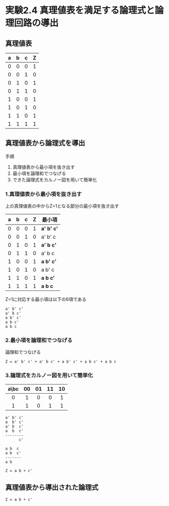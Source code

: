 
# 実験2.4 真理値表を満足する論理式と論理回路の導出

## 真理値表
| a | b | c | Z |
|:-:|:-:|:-:|:-:|
| 0 | 0 | 0 | 1 |
| 0 | 0 | 1 | 0 |
| 0 | 1 | 0 | 1 |
| 0 | 1 | 1 | 0 |
| 1 | 0 | 0 | 1 |
| 1 | 0 | 1 | 0 |
| 1 | 1 | 0 | 1 |
| 1 | 1 | 1 | 1 |

## 真理値表から論理式を導出
手順
1. 真理値表から最小項を抜き出す
2. 最小項を論理和でつなげる
3. できた論理式をカルノー図を用いて簡単化

### 1.真理値表から最小項を抜き出す
上の真理値表の中からZ=1となる部分の最小項を抜き出す

| a | b | c | Z | 最小項       |
|:-:|:-:|:-:|:-:|--------------|
| 0 | 0 | 0 | 1 | **a' b' c'** |
| 0 | 0 | 1 | 0 |   a' b' c    |
| 0 | 1 | 0 | 1 | **a' b c'**  |
| 0 | 1 | 1 | 0 |   a' b c     |
| 1 | 0 | 0 | 1 | **a b' c'**  |
| 1 | 0 | 1 | 0 |   a b' c     |
| 1 | 1 | 0 | 1 | **a b c'**   |
| 1 | 1 | 1 | 1 | **a b c**    |
Z=1に対応する最小項は以下の6項である
```
a' b' c'
a' b c'
a b' c'
a b c'
a b c
```

### 2.最小項を論理和でつなげる
論理和でつなげる
```
Z = a' b' c' + a' b c' + a b' c' + a b c' + a b c
```

### 3.論理式をカルノー図を用いて簡単化
|a\bc| 00 | 01 | 11 | 10 |
|:--:|:--:|:--:|:--:|:--:|
| 0  | 1  | 0  | 0  | 1  |
| 1  | 1  | 0  | 1  | 1  |

```
a' b' c'
a  b' c'
a' b  c'
a  b  c'
--------
      c'

a b  c
a b  c'
-------
a b

Z = a b + c'
```
## 真理値表から導出された論理式
```
Z = a b + c'
```
